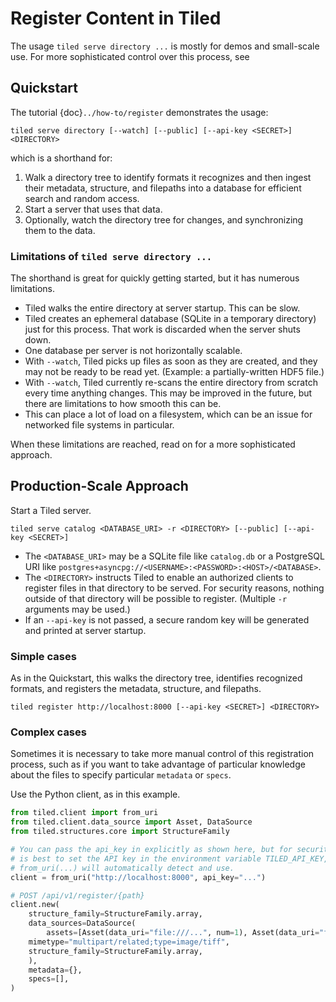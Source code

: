 # Register Content in Tiled

The usage `tiled serve directory ...` is mostly for demos and small-scale use.
For more sophisticated control over this process, see

## Quickstart

The tutorial {doc}`../how-to/register` demonstrates the usage:

```
tiled serve directory [--watch] [--public] [--api-key <SECRET>] <DIRECTORY>
```

which is a shorthand for:

1. Walk a directory tree to identify formats it recognizes and then ingest their
   metadata, structure, and filepaths into a database for efficient search and
   random access.
2. Start a server that uses that data.
3. Optionally, watch the directory tree for changes, and synchronizing them to
   the data.

### Limitations of `tiled serve directory ...`

The shorthand is great for quickly getting started, but it has numerous
limitations.

- Tiled walks the entire directory at server startup. This can be slow.
- Tiled creates an ephemeral database (SQLite in a temporary directory)
  just for this process. That work is discarded when the server shuts down.
- One database per server is not horizontally scalable.
- With `--watch`, Tiled picks up files as soon as they are created, and
  they may not be ready to be read yet. (Example: a partially-written HDF5
  file.)
- With `--watch`, Tiled currently re-scans the entire directory from scratch
  every time anything changes. This may be improved in the future, but there
  are limitations to how smooth this can be.
- This can place a lot of load on a filesystem, which can be an issue for
  networked file systems in particular.

When these limitations are reached, read on for a more sophisticated approach.

## Production-Scale Approach

Start a Tiled server.

```
tiled serve catalog <DATABASE_URI> -r <DIRECTORY> [--public] [--api-key <SECRET>]
```

- The `<DATABASE_URI>` may be a SQLite file like `catalog.db` or a PostgreSQL
  URI like `postgres+asyncpg://<USERNAME>:<PASSWORD>:<HOST>/<DATABASE>`.
- The `<DIRECTORY>` instructs Tiled to enable an authorized clients to register
  files in that directory to be served. For security reasons, nothing outside
  of that directory will be possible to register. (Multiple `-r` arguments may
  be used.)
- If an `--api-key` is not passed, a secure random key will be generated and
  printed at server startup.

### Simple cases

As in the Quickstart, this walks the directory tree, identifies recognized
formats, and registers the metadata, structure, and filepaths.

```
tiled register http://localhost:8000 [--api-key <SECRET>] <DIRECTORY>
```

### Complex cases

Sometimes it is necessary to take more manual control of this registration
process, such as if you want to take advantage of particular knowledge
about the files to specify particular `metadata` or `specs`.

Use the Python client, as in this example.

```py
from tiled.client import from_uri
from tiled.client.data_source import Asset, DataSource
from tiled.structures.core import StructureFamily

# You can pass the api_key in explicitly as shown here, but for security, it
# is best to set the API key in the environment variable TILED_API_KEY, which
# from_uri(...) will automatically detect and use.
client = from_uri("http://localhost:8000", api_key="...")

# POST /api/v1/register/{path}
client.new(
    structure_family=StructureFamily.array,
    data_sources=DataSource(
    	assets=[Asset(data_uri="file:///...", num=1), Asset(data_uri="file:///...", num=2)],
	mimetype="multipart/related;type=image/tiff",
	structure_family=StructureFamily.array,
    ),
    metadata={},
    specs=[],
)
```

